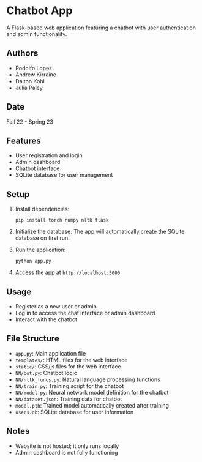 # Chatbot App

A Flask-based web application featuring a chatbot with user authentication and admin functionality.

## Authors

- Rodolfo Lopez
- Andrew Kirraine
- Dalton Kohl
- Julia Paley

## Date

Fall 22 - Spring 23

## Features

- User registration and login
- Admin dashboard
- Chatbot interface
- SQLite database for user management

## Setup

1. Install dependencies:

   ```
   pip install torch numpy nltk flask
   ```

2. Initialize the database:
   The app will automatically create the SQLite database on first run.

3. Run the application:

   ```
   python app.py
   ```

4. Access the app at `http://localhost:5000`

## Usage

- Register as a new user or admin
- Log in to access the chat interface or admin dashboard
- Interact with the chatbot

## File Structure

- `app.py`: Main application file
- `templates/`: HTML files for the web interface
- `static/`: CSS/js files for the web interface
- `NN/bot.py`: Chatbot logic
- `NN/nltk_funcs.py`: Natural language processing functions
- `NN/train.py`: Training script for the chatbot
- `NN/model.py`: Neural network model definition for the chatbot
- `NN/dataset.json`: Training data for chatbot
- `model.pth`: Trained model automatically created after training
- `users.db`: SQLite database for user information

## Notes

- Website is not hosted; it only runs locally
- Admin dashboard is not fully functioning
